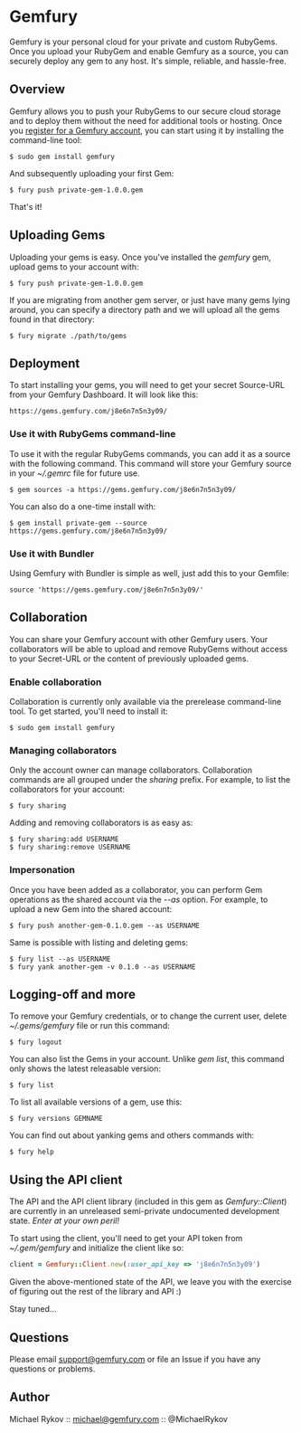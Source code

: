 Gemfury
=======

Gemfury is your personal cloud for your private and custom RubyGems.
Once you upload your RubyGem and enable Gemfury as a source, you can
securely deploy any gem to any host. It's simple, reliable, and
hassle-free.

Overview
--------

Gemfury allows you to push your RubyGems to our secure cloud storage
and to deploy them without the need for additional tools or hosting.
Once you [register for a Gemfury account][0], you can start using it by
installing the command-line tool:

    $ sudo gem install gemfury

And subsequently uploading your first Gem:

    $ fury push private-gem-1.0.0.gem

That's it!

Uploading Gems
--------------

Uploading your gems is easy.  Once you've installed the _gemfury_ gem,
upload gems to your account with:

    $ fury push private-gem-1.0.0.gem

If you are migrating from another gem server, or just have many gems
lying around, you can specify a directory path and we will upload
all the gems found in that directory:

    $ fury migrate ./path/to/gems

Deployment
----------

To start installing your gems, you will need to get your secret
Source-URL from your Gemfury Dashboard.  It will look like this:

    https://gems.gemfury.com/j8e6n7n5n3y09/

### Use it with RubyGems command-line

To use it with the regular RubyGems commands, you can add it as a source
with the following command.  This command will store your Gemfury source
in your _~/.gemrc_ file for future use.

    $ gem sources -a https://gems.gemfury.com/j8e6n7n5n3y09/

You can also do a one-time install with:

    $ gem install private-gem --source https://gems.gemfury.com/j8e6n7n5n3y09/

### Use it with Bundler

Using Gemfury with Bundler is simple as well, just add this to your
Gemfile:

    source 'https://gems.gemfury.com/j8e6n7n5n3y09/'

Collaboration
-------------

You can share your Gemfury account with other Gemfury users.  Your
collaborators will be able to upload and remove RubyGems without
access to your Secret-URL or the content of previously uploaded gems.

### Enable collaboration

Collaboration is currently only available via the prerelease
command-line tool.  To get started, you'll need to install it:

    $ sudo gem install gemfury

### Managing collaborators

Only the account owner can manage collaborators.  Collaboration commands
are all grouped under the _sharing_ prefix.  For example, to list the
collaborators for your account:

    $ fury sharing

Adding and removing collaborators is as easy as:

    $ fury sharing:add USERNAME
    $ fury sharing:remove USERNAME

### Impersonation

Once you have been added as a collaborator, you can perform Gem
operations as the shared account via the _--as_ option.  For example,
to upload a new Gem into the shared account:

    $ fury push another-gem-0.1.0.gem --as USERNAME

Same is possible with listing and deleting gems:

    $ fury list --as USERNAME
    $ fury yank another-gem -v 0.1.0 --as USERNAME


Logging-off and more
--------------------

To remove your Gemfury credentials, or to change the current user,
delete _~/.gems/gemfury_ file or run this command:

    $ fury logout

You can also list the Gems in your account.  Unlike _gem list_, this
command only shows the latest releasable version:

    $ fury list

To list all available versions of a gem, use this:

    $ fury versions GEMNAME

You can find out about yanking gems and others commands with:

    $ fury help


Using the API client
--------------------

The API and the API client library (included in this gem as
_Gemfury::Client_) are currently in an unreleased semi-private
undocumented development state.  *Enter at your own peril!*

To start using the client, you'll need to get your API token from
_~/.gem/gemfury_ and initialize the client like so:

``` ruby
client = Gemfury::Client.new(:user_api_key => 'j8e6n7n5n3y09')
```

Given the above-mentioned state of the API, we leave you with the
exercise of figuring out the rest of the library and API :)

Stay tuned...


Questions
---------

Please email support@gemfury.com or file an Issue if you have any
questions or problems.


Author
------

Michael Rykov :: michael@gemfury.com :: @MichaelRykov

[0]: http://www.gemfury.com/signup
